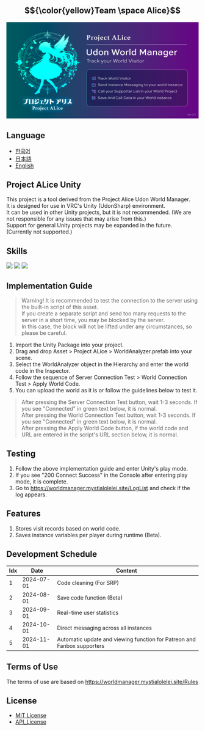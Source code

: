 ## $${\color{yellow}Team \space Alice}$$

<div align="center"><img src="./Udon%20World%20Analyzer/Resources/PA_bnr.png" width="800px;" ></div>

## Language

- [한국어](readme_KR.md)
- [日本語](readme.md)
- [English](readme_EN.md)

## Project ALice Unity

This project is a tool derived from the Project Alice Udon World Manager.<br />
It is designed for use in VRC's Unity (UdonSharp) environment.<br />
It can be used in other Unity projects, but it is not recommended. (We are not responsible for any issues that may arise from this.)<br />
Support for general Unity projects may be expanded in the future. (Currently not supported.)

## Skills

<img src="https://camo.githubusercontent.com/40343d2dedbbcbf0d410e317854794ee6238e1c77ffb8513340ca7e2f79ef46d/68747470733a2f2f696d672e736869656c64732e696f2f62616467652f55646f6e20632532332d2532333233393132302e7376673f7374796c653d666f722d7468652d6261646765266c6f676f3d637368617270266c6f676f436f6c6f723d7768697465">
<img src="https://camo.githubusercontent.com/72ae6d80592b6f4af5f527002f7ddfd389b538a1a4b38115a1e263a1996cc487/68747470733a2f2f696d672e736869656c64732e696f2f62616467652f756e69747920632532332d2532333233393132302e7376673f7374796c653d666f722d7468652d6261646765266c6f676f3d637368617270266c6f676f436f6c6f723d7768697465">
<img src="https://camo.githubusercontent.com/b1148630e3728ffb774987b47193e6f82887f7027b0f5844f541ccc5672a7ce3/68747470733a2f2f696d672e736869656c64732e696f2f62616467652f756e6974792d2532333030303030302e7376673f7374796c653d666f722d7468652d6261646765266c6f676f3d756e697479266c6f676f436f6c6f723d7768697465">

## Implementation Guide

> Warning! It is recommended to test the connection to the server using the built-in script of this asset.<br />
> If you create a separate script and send too many requests to the server in a short time, you may be blocked by the server.<br />
> In this case, the block will not be lifted under any circumstances, so please be careful.

1. Import the Unity Package into your project.
2. Drag and drop Asset > Project ALice > WorldAnalyzer.prefab into your scene.
3. Select the WorldAnalyzer object in the Hierarchy and enter the world code in the Inspector.
4. Follow the sequence of Server Connection Test > World Connection Test > Apply World Code.
5. You can upload the world as it is or follow the guidelines below to test it.

> After pressing the Server Connection Test button, wait 1-3 seconds. If you see "Connected" in green text below, it is normal.<br />
> After pressing the World Connection Test button, wait 1-3 seconds. If you see "Connected" in green text below, it is normal.<br />
> After pressing the Apply World Code button, if the world code and URL are entered in the script's URL section below, it is normal.

## Testing

1. Follow the above implementation guide and enter Unity's play mode.
2. If you see "200 Connect Success" in the Console after entering play mode, it is complete.
3. Go to https://worldmanager.mystialolelei.site/LogList and check if the log appears.

## Features

1. Stores visit records based on world code.
2. Saves instance variables per player during runtime (Beta).

## Development Schedule

<table>
<thead>
<tr>
<th>Idx</th>
<th>Date</th>
<th>Content</th>
</tr>
</thead>
<tbody>
<tr>
<td>1</td>
<td>2024-07-01</td>
<td>Code cleaning (For SRP)</td>
</tr>
<tr>
<td>2</td>
<td>2024-08-01</td>
<td>Save code function (Beta)</td>
</tr>
<tr>
<td>3</td>
<td>2024-09-01</td>
<td>Real-time user statistics</td>
</tr>
<tr>
<td>4</td>
<td>2024-10-01</td>
<td>Direct messaging across all instances</td>
</tr>
<tr>
<td>5</td>
<td>2024-11-01</td>
<td>Automatic update and viewing function for Patreon and Fanbox supporters</td>
</tr>
</tbody>
</table>

## Terms of Use

The terms of use are based on https://worldmanager.mystialolelei.site/Rules

## License

- [MIT License](LICENSE)
- [API_License](API_LICENSE)
